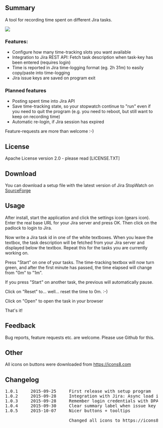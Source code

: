 ﻿## Summary

A tool for recording time spent on different Jira tasks.

![](http://gehling.dk/jirastopwatch/screenshot.png)

### Features:

* Configure how many time-tracking slots you want available
* Integration to Jira REST API: Fetch task description when task-key has been entered (requires login)
* Time is reported in Jira time-logging format (eg. 2h 31m) to easily copy/paste into time-logging
* Jira issue keys are saved on program exit

### Planned features

* Posting spent time into Jira API
* Save time-tracking state, so your stopwatch continue to "run" even if you need to quit the program (e.g. you need to reboot, but still want to keep on recording time)
* Automatic re-login, if Jira session has expired

Feature-requests are more than welcome :-)

## License

Apache License version 2.0 - please read [LICENSE.TXT]

## Download

You can download a setup file with the latest version of Jira StopWatch on [SourceForge](https://sourceforge.net/projects/jirastopwatch/files)

## Usage

After install, start the application and click the settings icon (gears icon). Enter the real base URL for your Jira server and press OK. Then click on the padlock to login to Jira.

Now write a Jira task id in one of the white textboxes. When you leave the textbox, the task description will be fetched from your Jira server and displayed below the textbox. Repeat this for the tasks you are currently working on.

Press "Start" on one of your tasks. The time-tracking textbox will now turn green, and after the first minute has passed, the time elapsed will change from "0m" to "1m".

If you press "Start" on another task, the previous will automatically pause.

Click on "Reset" to... well... reset the time to 0m. :-)

Click on "Open" to open the task in your browser

That's it!


## Feedback

Bug reports, feature requests etc. are welcome. Please use Github for this.

## Other

All icons on buttons were downloaded from https://icons8.com



## Changelog

<pre>
1.0.1     2015-09-25     First release with setup program
1.0.2     2015-09-28     Integration with Jira: Async load issue summary
1.0.3     2015-09-28     Remember login credentials with DPAPI
1.0.4     2015-09-30     Clear summary label when issue key is empty
1.0.5     2015-10-07     Nicer buttons + tooltips

                         Changed all icons to https://icons8.com
</pre>
